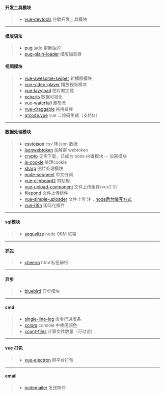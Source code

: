 #### 开发工具模块

> * [vue-devtools](https://github.com/vuejs/vue-devtools) 谷歌开发工具模块

---

#### 模版语法

> * [pug](https://www.npmjs.com/package/pug) jade 更新后的
> * [pug-plain-loader](https://www.npmjs.com/package/pug-plain-loader) 模版加载器

#### 视图模块

> * [vue-awesome-swiper](https://github.com/surmon-china/vue-awesome-swiper) 轮播图模块
> * [vue-video-player](https://github.com/surmon-china/vue-video-player) 播放视频模块
> * [vue-lazyload](https://github.com/hilongjw/vue-lazyload#readme) 图片懒加载
> * [echarts](https://www.npmjs.com/package/echarts) 数据可视化
> * [vue-waterfall](https://www.npmjs.com/package/vue-waterfall) 瀑布流
> * [vue-draggable](https://www.npmjs.com/package/vue-draggable) 拖拽排序
> * [qrcode.vue](https://www.npmjs.com/package/qrcode.vue) vue 二维码生成（支持ts）

---

#### 数据处理模块

> * [csvtojson](https://www.npmjs.com/package/csvtojson) csv 转 json 数据
> * [jsonwebtoken](https://www.npmjs.com/package/jsonwebtoken) 加解密 webtoken
> * [crypto](https://www.npmjs.com/package/crypto) 无需下载，已成为 node 内置模块 -- 加密模块
> * [js-cookie](https://www.npmjs.com/package/js-cookie) 处理cookie
> * [sharp](https://github.com/lovell/sharp) 图片处理模块
> * [node-segment](https://github.com/leizongmin/node-segment) 中文分词
> * [vue-clipboard2](https://www.npmjs.com/package/vue-clipboard2) 剪贴板
> * [vue-upload-component](https://github.com/lian-yue/vue-upload-component#readme) 文件上传组件(vue2.0)
> * [filepond](https://github.com/pqina/filepond) 文件上传组件
> * [vue-simple-uploader](https://github.com/simple-uploader/vue-uploader) 文件上传 注：[node后台编写方式](https://github.com/simple-uploader/Uploader/tree/develop/samples/Node.js)
> * [vue-i18n](https://www.npmjs.com/package/vue-i18n) 国际化插件

---

#### sql模块

> * [sequelize](https://www.npmjs.com/package/sequelize) node ORM 框架

---

#### 抓包

> * [cheerio](https://www.npmjs.com/package/cheerio) html 标签解析

---

#### 异步

> * [bluebird](https://www.npmjs.com/package/bluebird) 异步模块

---

#### cmd

> * [single-line-log](https://www.npmjs.com/package/single-line-log) 命令行进度条
> * [colors](https://www.npmjs.com/package/colors) console 中使用颜色
> * [count-files](https://www.npmjs.com/package/count-files) 计算文件数量（可过滤）

---

#### vue 打包

> * [vue-electron](https://www.npmjs.com/package/vue-electron)  跨平台打包

---

#### email

> * [nodemailer](https://www.npmjs.com/package/nodemailer) 发送邮件
